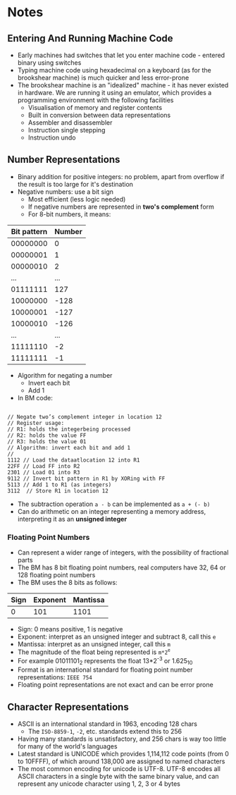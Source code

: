 # Notes

## Entering And Running Machine Code

- Early machines had switches that let you enter machine code - entered binary using switches
- Typing machine code using hexadecimal on a keyboard (as for the brookshear machine) is much quicker and less error-prone
- The brookshear machine is an "idealized" machine - it has never existed in hardware. We are running it using an emulator, which provides a programming environment with the following facilities
  - Visualisation of memory and register contents
  - Built in conversion between data representations
  - Assembler and disassembler
  - Instruction single stepping
  - Instruction undo

## Number Representations

- Binary addition for positive integers: no problem, apart from overflow if the result is too large for it's destination
- Negative numbers: use a bit sign
  - Most efficient (less logic needed)
  - If negative numbers are represented in **two's complement** form
  - For 8-bit numbers, it means:

| Bit pattern | Number |
| ----------- | ------ |
| 00000000    | 0      |
| 00000001    | 1      |
| 00000010    | 2      |
| ...         | ...    |
| 01111111    | 127    |
| 10000000    | -128   |
| 10000001    | -127   |
| 10000010    | -126   |
| ...         | ...    |
| 11111110    | -2     |
| 11111111    | -1     |

- Algorithm for negating a number
  - Invert each bit
  - Add 1
- In BM code:

```text

// Negate two’s complement integer in location 12
// Register usage:
// R1: holds the integerbeing processed
// R2: holds the value FF
// R3: holds the value 01
// Algorithm: invert each bit and add 1
//
1112 // Load the dataatlocation 12 into R1
22FF // Load FF into R2
2301 // Load 01 into R3
9112 // Invert bit pattern in R1 by XORing with FF
5113 // Add 1 to R1 (as integers)
3112  // Store R1 in location 12
```

- The subtraction operation `a - b` can be implemented as `a + (- b)`
- Can do arithmetic on an integer representing a memory address, interpreting it as an **unsigned integer**

### Floating Point Numbers

- Can represent a wider range of integers, with the possibility of fractional parts
- The BM has 8 bit floating point numbers, real computers have 32, 64 or 128 floating point numbers
- The BM uses the 8 bits as follows:

| Sign | Exponent | Mantissa |
| ---- | -------- | -------- |
| 0    | 101      | 1101     |

- Sign: 0 means positive, 1 is negative
- Exponent: interpret as an unsigned integer and subtract 8, call this `e`
- Mantissa: interpret as an unsigned integer, call this `m`
- The magnitude of the float being represented is `m*2`<sup>`e`</sup>
- For example 01011101<sub>2</sub> represents the float 13\*2<sup>-3</sup> or 1.625<sub>10</sub>
- Format is an international standard for floating point number representations: `IEEE 754`
- Floating point representations are not exact and can be error prone

## Character Representations

- ASCII is an international standard in 1963, encoding 128 chars
  - The `ISO-8859-1`, `-2`, etc. standards extend this to 256
- Having many standards is unsatisfactory, and 256 chars is way too little for many of the world's languages
- Latest standard is UNICODE which provides 1,114,112 code points (from 0 to 10FFFF), of which around 138,000 are assigned to named characters
- The most common encoding for unicode is UTF-8. UTF-8 encodes all ASCII characters in a single byte with the same binary value, and can represent any unicode character using 1, 2, 3 or 4 bytes
